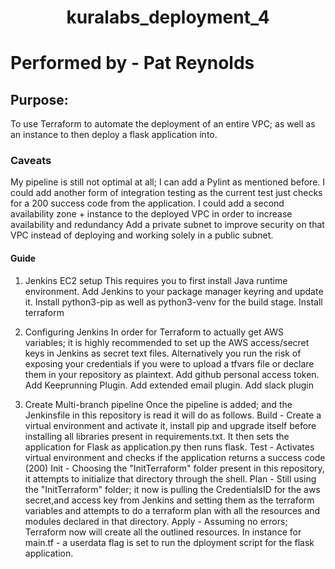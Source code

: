 <h1 align="center">kuralabs_deployment_4<h1> 
  
Performed by - Pat Reynolds

## Purpose:
To use Terraform to automate the deployment of an entire VPC; as well as an instance to then deploy a flask application into.

### Caveats
My pipeline is still not optimal at all; I can add a Pylint as mentioned before. I could add another form of integration testing as the current test just checks for a 200 success code from the application.
I could add a second availability zone + instance to the deployed VPC in order to increase availability and redundancy
Add a private subnet to improve security on that VPC instead of deploying and working solely in a public subnet.

#### Guide

1. Jenkins EC2 setup
This requires you to first install Java runtime environment. 
Add Jenkins to your package manager keyring and update it.
Install python3-pip as well as python3-venv for the build stage.
Install terraform

2.  Configuring Jenkins
In order for Terraform to actually get AWS variables; it is highly recommended to set up the AWS access/secret keys in Jenkins as secret text files. Alternatively you run the risk of exposing your credentials if you were to upload a tfvars file or declare them in your repository as plaintext. Add github personal access token. Add Keeprunning Plugin. Add extended email plugin. Add slack plugin

3. Create Multi-branch pipeline
Once the pipeline is added; and the Jenkinsfile in this repository is read it will do as follows.
Build - Create a virtual environment and activate it, install pip and upgrade itself before installing all libraries present in requirements.txt. It then sets the application for Flask as application.py then runs flask.
Test - Activates virtual environment and checks if the application returns a success code (200)
Init - Choosing the "InitTerraform" folder present in this repository, it attempts to initialize that directory through the shell.
Plan - Still using the "InitTerraform" folder; it now is pulling the CredentialsID for the aws secret,and access key from Jenkins and setting them as the terraform variables and attempts to do a terraform plan with all the resources and modules declared in that directory.
Apply - Assuming no errors; Terraform now will create all the outlined resources. In instance for main.tf - a userdata flag is set to run the dployment script for the flask application.
